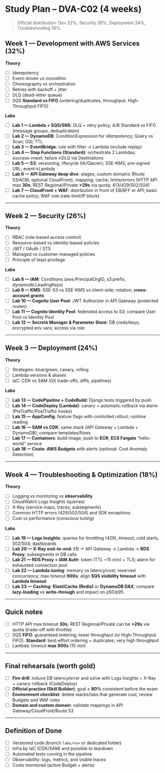 
# Study Plan – DVA-C02 (4 weeks)

> Official distribution: Dev 32%, Security 26%, Deployment 24%, Troubleshooting 18%.

## Week 1 — Development with AWS Services (32%)

**Theory**
- [ ] Idempotency
- [ ] Event-driven vs monolithic
- [ ] Choreography vs orchestration
- [ ] Retries with backoff + jitter
- [ ] DLQ (dead-letter queue)
- [ ] SQS **Standard vs FIFO** (ordering/duplicates, throughput; High-Throughput FIFO)

**Labs**
- [ ] **Lab 1 — Lambda + SQS/SNS**: DLQ + retry policy; A/B Standard vs FIFO (message groups, deduplication)
- [ ] **Lab 2 — DynamoDB**: ConditionExpression for idempotency; Query vs Scan; GSI; TTL
- [ ] **Lab 3 — EventBridge**: rule with filter → Lambda (include replay)
- [ ] **Lab 4 — Step Functions (Standard)**: orchestrate 2 Lambdas; success→next; failure→DLQ via Destinations
- [ ] **Lab 5 — S3**: versioning; lifecycle (IA/Glacier); SSE-KMS; pre-signed URL; event→Lambda
- [ ] **Lab 6 — API Gateway deep dive**: stages; custom domains (Route 53/ACM, optional CloudFront); mapping; cache; limits/errors (HTTP API max **30s**; REST Regional/Private **>29s** via quota; 413/429/502/504)
- [ ] **Lab 7 — CloudFront + WAF**: distribution in front of EB/BFF or API; basic cache policy; WAF rule (rate-limit/IP block)

---

## Week 2 — Security (26%)

**Theory**
- [ ] RBAC (role-based access control)
- [ ] Resource-based vs identity-based policies
- [ ] JWT / OAuth / STS
- [ ] Managed vs customer-managed policies
- [ ] Principle of least privilege

**Labs**
- [ ] **Lab 8 — IAM**: Conditions (aws:PrincipalOrgID, s3:prefix, dynamodb:LeadingKeys)
- [ ] **Lab 9 — KMS**: SSE-S3 vs SSE-KMS vs client-side; rotation; **cross-account grants**
- [ ] **Lab 10 — Cognito User Pool**: JWT Authorizer in API Gateway (protected routes)
- [ ] **Lab 11 — Cognito Identity Pool**: federated access to S3; compare User Pool vs Identity Pool
- [ ] **Lab 12 — Secrets Manager & Parameter Store**: DB creds/keys; encrypted env vars; access via role

---

## Week 3 — Deployment (24%)

**Theory**
- [ ] Strategies: blue/green, canary, rolling
- [ ] Lambda versions & aliases
- [ ] IaC: CDK vs SAM (DX trade-offs, diffs, pipelines)

**Labs**
- [ ] **Lab 13 — CodePipeline + CodeBuild**: Django tests triggered by push
- [ ] **Lab 14 — CodeDeploy (Lambda)**: canary + automatic rollback via alarm (PreTraffic/PostTraffic hooks)
- [ ] **Lab 15 — AppConfig**: feature flags with controlled rollout; runtime reading
- [ ] **Lab 16 — SAM vs CDK**: same stack (API Gateway + Lambda + DynamoDB); compare templates/flows
- [ ] **Lab 17 — Containers**: build image; push to **ECR**; **ECS Fargate** “hello-world” service
- [ ] **Lab 18 — Costs**: **AWS Budgets** with alerts (optional: Cost Anomaly Detection)

---

## Week 4 — Troubleshooting & Optimization (18%)

**Theory**
- [ ] Logging vs monitoring vs **observability**
- [ ] CloudWatch Logs Insights (queries)
- [ ] X-Ray (service maps, traces, subsegments)
- [ ] Common HTTP errors (429/502/504) and SDK exceptions
- [ ] Cost vs performance (conscious tuning)

**Labs**
- [ ] **Lab 19 — Logs Insights**: queries for throttling (429), timeout, cold starts, 502/504; dashboards
- [ ] **Lab 20 — X-Ray end-to-end**: EB → API Gateway → Lambda → **RDS Proxy**; subsegments in DB calls
- [ ] **Lab 21 — RDS Proxy + IAM Auth**: token (TTL ~15 min) + TLS; alarm for exhausted connection pool
- [ ] **Lab 22 — Lambda tuning**: memory vs latency/cost; reserved concurrency; max timeout **900s**; align **SQS visibility timeout** with **Lambda timeout**
- [ ] **Lab 23 — Caching**: **ElastiCache (Redis)** or **DynamoDB DAX**; compare **lazy-loading** vs **write-through** and impact on p50/p95

---

## Quick notes

- [ ] HTTP API max timeout **30s**; REST Regional/Private can be **>29s** via quota (trade-off with throttle)
- [ ] SQS **FIFO**: guaranteed ordering; lower throughput (or High-Throughput FIFO). **Standard**: best-effort ordering + duplicates; very high throughput
- [ ] Lambda: timeout **max 900s** (15 min)

---

## Final rehearsals (worth gold)

- [ ] **Fire drill**: induce DB latency/error and solve with Logs Insights + X-Ray + canary rollback (CodeDeploy)
- [ ] **Official practice (Skill Builder)**: goal ≥ **80%** consistent before the exam
- [ ] **Environment checklist**: delete stacks/labs that generate cost, review Budgets and WAF rules
- [ ] **Domain and custom domain**: validate mappings in API Gateway/CloudFront/Route 53

---

## Definition of Done 

- [ ] Versioned code (branch `labs/<n>` or dedicated folder)
- [ ] Infra by IaC (CDK/SAM) and possible to teardown
- [ ] Automated tests running in the pipeline
- [ ] Observability: logs, metrics, and visible traces
- [ ] Costs monitored (active Budget + alerts)

